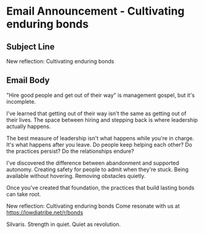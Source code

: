 # Email Announcement - Cultivating enduring bonds

## Subject Line
New reflection: Cultivating enduring bonds

## Email Body

"Hire good people and get out of their way" is management gospel, but it's incomplete.

I've learned that getting out of their way isn't the same as getting out of their lives. The space between hiring and stepping back is where leadership actually happens.

The best measure of leadership isn't what happens while you're in charge. It's what happens after you leave. Do people keep helping each other? Do the practices persist? Do the relationships endure?

I've discovered the difference between abandonment and supported autonomy. Creating safety for people to admit when they're stuck. Being available without hovering. Removing obstacles quietly.

Once you've created that foundation, the practices that build lasting bonds can take root.

New reflection: Cultivating enduring bonds
Come resonate with us at https://lowdiatribe.net/r/bonds

Silvaris. Strength in quiet. Quiet as revolution.